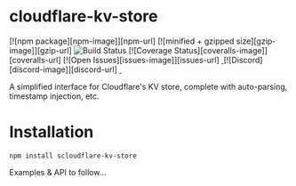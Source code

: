 # cloudflare-kv-store

[![npm package][npm-image]][npm-url]
[![minified + gzipped size][gzip-image]][gzip-url]
![Build Status](https://github.com/kwhitley/cloudflare-kv-store/actions/workflows/verify.yml/badge.svg)
[![Coverage Status][coveralls-image]][coveralls-url]
[![Open Issues][issues-image]][issues-url]
<a href="https://npmjs.com/package/cloudflare-kv-store" target="\_parent">
  <img alt="" src="https://img.shields.io/npm/dm/cloudflare-kv-store.svg" />
</a>
[![Discord][discord-image]][discord-url]
<a href="https://github.com/kwhitley/cloudflare-kv-store" target="\_parent">
  <img alt="" src="https://img.shields.io/github/stars/kwhitley/cloudflare-kv-store.svg?style=social&label=Star" />
</a>
<a href="https://twitter.com/kevinrwhitley" target="\_parent">
  <img alt="" src="https://img.shields.io/twitter/follow/kevinrwhitley.svg?style=social&label=Follow" />
</a>
<!--<a href="https://github.com/kwhitley/cloudflare-kv-store/discussions">
  <img alt="Join the discussion on Github" src="https://img.shields.io/badge/Github%20Discussions%20%26%20Support-Chat%20now!-blue" />
</a>-->

A simplified interface for Cloudflare's KV store, complete with auto-parsing, timestamp injection, etc.

# Installation
```
npm install scloudflare-kv-store
```

Examples & API to follow...

